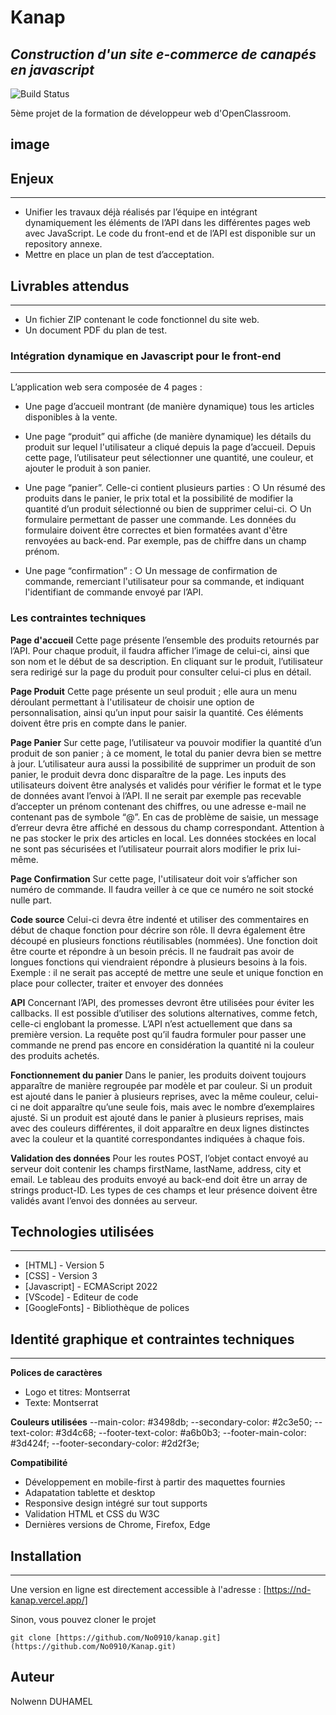 # Kanap
## _Construction d'un site e-commerce de canapés en javascript_


![Build Status](https://badge.buildkite.com/sample.svg?status=passing)

5ème projet de la formation de développeur web d'OpenClassroom.

## image

## Enjeux
---
- Unifier les travaux déjà réalisés par l’équipe en intégrant dynamiquement les éléments de l’API dans les différentes pages web avec JavaScript.   Le code du front-end et de l’API est disponible sur un repository annexe.
- Mettre en place un plan de test d’acceptation.

## Livrables attendus
---
- Un fichier ZIP contenant le code fonctionnel du site web.
- Un document PDF du plan de test.

### Intégration dynamique en Javascript pour le front-end 
---
L’application web sera composée de 4 pages :

- Une page d’accueil montrant (de manière dynamique) tous les articles disponibles à
la vente.

- Une page “produit” qui affiche (de manière dynamique) les détails du produit sur
lequel l'utilisateur a cliqué depuis la page d’accueil. Depuis cette page, l’utilisateur
peut sélectionner une quantité, une couleur, et ajouter le produit à son panier.

- Une page “panier”. Celle-ci contient plusieurs parties :
  ○ Un résumé des produits dans le panier, le prix total et la possibilité de
  modifier la quantité d’un produit sélectionné ou bien de supprimer celui-ci.
  ○ Un formulaire permettant de passer une commande. Les données du
  formulaire doivent être correctes et bien formatées avant d'être renvoyées au
  back-end. Par exemple, pas de chiffre dans un champ prénom.
  
- Une page “confirmation” :
  ○ Un message de confirmation de commande, remerciant l'utilisateur pour sa
  commande, et indiquant l'identifiant de commande envoyé par l’API.

### Les contraintes techniques

**Page d'accueil**
Cette page présente l’ensemble des produits retournés par l’API.
Pour chaque produit, il faudra afficher l’image de celui-ci, ainsi que son nom et le début de
sa description.
En cliquant sur le produit, l’utilisateur sera redirigé sur la page du produit pour consulter
celui-ci plus en détail.


**Page Produit**
Cette page présente un seul produit ; elle aura un menu déroulant permettant à l'utilisateur
de choisir une option de personnalisation, ainsi qu’un input pour saisir la quantité. Ces
éléments doivent être pris en compte dans le panier.

**Page Panier**
Sur cette page, l’utilisateur va pouvoir modifier la quantité d’un produit de son panier ; à ce
moment, le total du panier devra bien se mettre à jour.
L’utilisateur aura aussi la possibilité de supprimer un produit de son panier, le produit devra
donc disparaître de la page.
Les inputs des utilisateurs doivent être analysés et validés pour vérifier le format et le type
de données avant l’envoi à l’API. Il ne serait par exemple pas recevable d’accepter un
prénom contenant des chiffres, ou une adresse e-mail ne contenant pas de symbole “@”. En
cas de problème de saisie, un message d’erreur devra être affiché en dessous du champ
correspondant.
Attention à ne pas stocker le prix des articles en local. Les données stockées en local ne
sont pas sécurisées et l’utilisateur pourrait alors modifier le prix lui-même.

**Page Confirmation**
Sur cette page, l'utilisateur doit voir s’afficher son numéro de commande. Il faudra veiller à
ce que ce numéro ne soit stocké nulle part.

**Code source**
Celui-ci devra être indenté et utiliser des commentaires en début de chaque fonction pour
décrire son rôle. Il devra également être découpé en plusieurs fonctions réutilisables
(nommées). Une fonction doit être courte et répondre à un besoin précis. Il ne faudrait pas
avoir de longues fonctions qui viendraient répondre à plusieurs besoins à la fois. Exemple : il
ne serait pas accepté de mettre une seule et unique fonction en place pour collecter, traiter
et envoyer des données

**API**
Concernant l’API, des promesses devront être utilisées pour éviter les callbacks. Il est
possible d’utiliser des solutions alternatives, comme fetch, celle-ci englobant la promesse.
L’API n’est actuellement que dans sa première version. La requête post qu’il faudra formuler
pour passer une commande ne prend pas encore en considération la quantité ni la couleur
des produits achetés.

**Fonctionnement du panier**
Dans le panier, les produits doivent toujours apparaître de manière regroupée par modèle et
par couleur.
Si un produit est ajouté dans le panier à plusieurs reprises, avec la même couleur, celui-ci
ne doit apparaître qu’une seule fois, mais avec le nombre d’exemplaires ajusté.
Si un produit est ajouté dans le panier à plusieurs reprises, mais avec des couleurs différentes, il doit apparaître en deux lignes distinctes avec la couleur et la quantité correspondantes indiquées à chaque fois.

**Validation des données**
Pour les routes POST, l’objet contact envoyé au serveur doit contenir les champs firstName,
lastName, address, city et email. Le tableau des produits envoyé au back-end doit être un
array de strings product-ID. Les types de ces champs et leur présence doivent être validés
avant l’envoi des données au serveur.

## Technologies utilisées
---
- [HTML] - Version 5
- [CSS] - Version 3
- [Javascript] - ECMAScript 2022 
- [VScode] - Editeur de code
- [GoogleFonts] - Bibliothèque de polices

## Identité graphique et contraintes techniques
---
**Polices de caractères**
- Logo et titres: Montserrat
- Texte: Montserrat

**Couleurs utilisées**
	--main-color: #3498db;
	--secondary-color: #2c3e50;
	--text-color: #3d4c68;
	--footer-text-color: #a6b0b3; 
	--footer-main-color: #3d424f; 
	--footer-secondary-color: #2d2f3e;

**Compatibilité**
- Développement en mobile-first à partir des maquettes fournies
- Adapatation tablette et desktop
- Responsive design intégré sur tout supports
- Validation HTML et CSS du W3C
- Dernières versions de Chrome, Firefox, Edge

## Installation
---
Une version en ligne est directement accessible à l'adresse : [https://nd-kanap.vercel.app/]

Sinon, vous pouvez cloner le projet
```terminal
git clone [https://github.com/No0910/kanap.git](https://github.com/No0910/Kanap.git)
```

## Auteur

Nolwenn DUHAMEL
